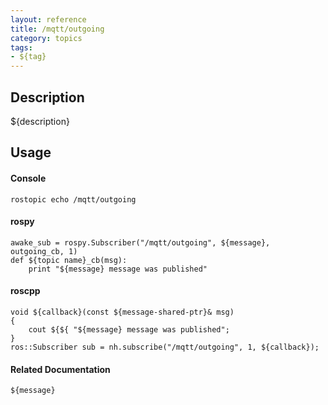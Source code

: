 ```yaml
---
layout: reference
title: /mqtt/outgoing
category: topics
tags: 
- ${tag}
---
```


## Description
${description}

## Usage
#### Console
```
rostopic echo /mqtt/outgoing
```

#### rospy
```
awake_sub = rospy.Subscriber("/mqtt/outgoing", ${message}, outgoing_cb, 1)
def ${topic name}_cb(msg):
    print "${message} message was published"
```

#### roscpp
```
void ${callback}(const ${message-shared-ptr}& msg)
{
    cout ${${ "${message} message was published";
}
ros::Subscriber sub = nh.subscribe("/mqtt/outgoing", 1, ${callback});
```

#### Related Documentation
``${message}``